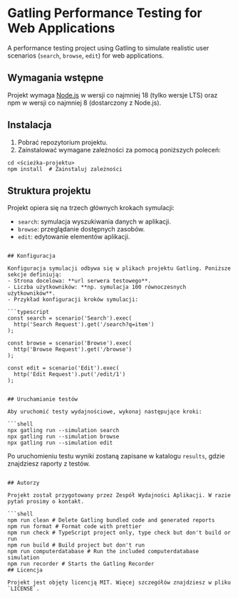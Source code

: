 
# Gatling Performance Testing for Web Applications

A performance testing project using Gatling to simulate realistic user scenarios (`search`, `browse`, `edit`) for web applications.

## Wymagania wstępne

Projekt wymaga [Node.js](https://nodejs.org/en/download) w wersji co najmniej 18 (tylko wersje LTS) oraz npm w wersji co najmniej 8 (dostarczony z Node.js).

## Instalacja

1. Pobrać repozytorium projektu.
2. Zainstalować wymagane zależności za pomocą poniższych poleceń:

```shell
cd <ścieżka-projektu>
npm install  # Zainstaluj zależności
```

## Struktura projektu

Projekt opiera się na trzech głównych krokach symulacji:
- `search`: symulacja wyszukiwania danych w aplikacji.
- `browse`: przeglądanie dostępnych zasobów.
- `edit`: edytowanie elementów aplikacji.
```

## Konfiguracja

Konfiguracja symulacji odbywa się w plikach projektu Gatling. Poniższe sekcje definiują:
- Strona docelowa: **url serwera testowego**.
- Liczba użytkowników: **np. symulacja 100 równoczesnych użytkowników**.
- Przykład konfiguracji kroków symulacji:

```typescript
const search = scenario('Search').exec(
  http('Search Request').get('/search?q=item')
);

const browse = scenario('Browse').exec(
  http('Browse Request').get('/browse')
);

const edit = scenario('Edit').exec(
  http('Edit Request').put('/edit/1')
);
```
```

## Uruchamianie testów

Aby uruchomić testy wydajnościowe, wykonaj następujące kroki:

```shell
npx gatling run --simulation search
npx gatling run --simulation browse
npx gatling run --simulation edit
```

Po uruchomieniu testu wyniki zostaną zapisane w katalogu `results`, gdzie znajdziesz raporty z testów.
```

## Autorzy

Projekt został przygotowany przez Zespół Wydajności Aplikacji. W razie pytań prosimy o kontakt.

```shell
npm run clean # Delete Gatling bundled code and generated reports
npm run format # Format code with prettier
npm run check # TypeScript project only, type check but don't build or run
npm run build # Build project but don't run
npm run computerdatabase # Run the included computerdatabase simulation
npm run recorder # Starts the Gatling Recorder
## Licencja

Projekt jest objęty licencją MIT. Więcej szczegółów znajdziesz w pliku `LICENSE`.
```
